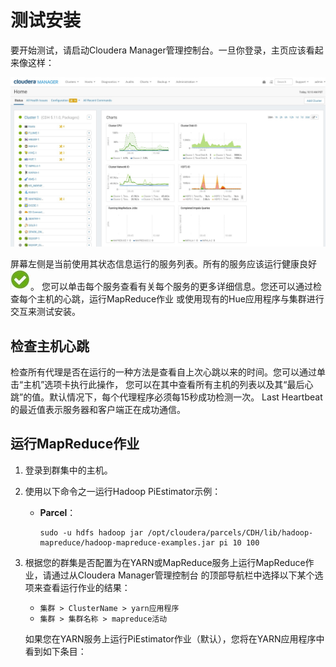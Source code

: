 测试安装
================================================================================
要开始测试，请启动Cloudera Manager管理控制台。一旦你登录，主页应该看起来像这样：

![cloudera Manager管理控制台](img/1.jpeg)

屏幕左侧是当前使用其状态信息运行的服务列表。所有的服务应该运行健康良好 ![健康良好](img/2.jpeg)。
您可以单击每个服务查看有关每个服务的更多详细信息。您还可以通过检查每个主机的心跳，运行MapReduce作业
或使用现有的Hue应用程序与集群进行交互来测试安装。

## 检查主机心跳
检查所有代理是否在运行的一种方法是查看自上次心跳以来的时间。您可以通过单击“主机”选项卡执行此操作，
您可以在其中查看所有主机的列表以及其“最后心跳”的值。默认情况下，每个代理程序必须每15秒成功检测一次。
Last Heartbeat的最近值表示服务器和客户端正在成功通信。

## 运行MapReduce作业
1. 登录到群集中的主机。
2. 使用以下命令之一运行Hadoop PiEstimator示例：
    + **Parcel**：
        ```shell
        sudo -u hdfs hadoop jar /opt/cloudera/parcels/CDH/lib/hadoop-mapreduce/hadoop-mapreduce-examples.jar pi 10 100
        ```
3. 根据您的群集是否配置为在YARN或MapReduce服务上运行MapReduce作业，请通过从Cloudera Manager管理控制台
的顶部导航栏中选择以下某个选项来查看运行作业的结果：
    + `集群 > ClusterName > yarn应用程序`
    + `集群 > 集群名称 > mapreduce活动`

   如果您在YARN服务上运行PiEstimator作业（默认），您将在YARN应用程序中看到如下条目：
   
